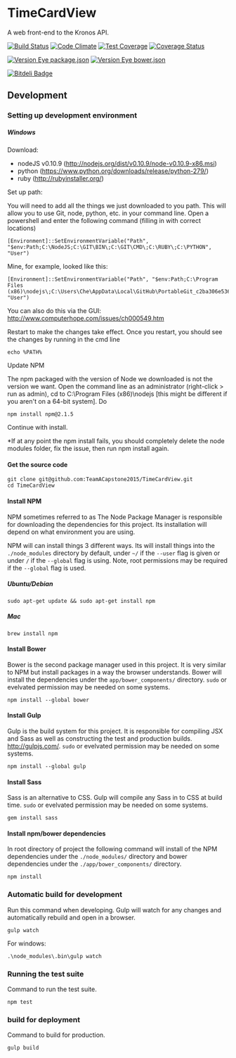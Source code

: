 # TimeCardView
A web front-end to the Kronos API.

[![Build Status](https://travis-ci.org/TeamACapstone2015/TimeCardView.png?branch=master)](https://travis-ci.org/TeamACapstone2015/TimeCardView)
[![Code Climate](https://codeclimate.com/github/TeamACapstone2015/TimeCardView/badges/gpa.svg)](https://codeclimate.com/github/TeamACapstone2015/TimeCardView)
[![Test Coverage](https://codeclimate.com/github/TeamACapstone2015/TimeCardView/badges/coverage.svg)](https://codeclimate.com/github/TeamACapstone2015/TimeCardView/coverage)
[![Coverage Status](https://coveralls.io/repos/TeamACapstone2015/TimeCardView/badge.svg?branch=master)](https://coveralls.io/r/TeamACapstone2015/TimeCardView?branch=master) 

[![Version Eye package.json](https://www.versioneye.com/user/projects/555cb971634daa5dc8000985/badge.svg?style=flat)](https://www.versioneye.com/user/projects/555cb971634daa5dc8000985)
[![Version Eye bower.json](https://www.versioneye.com/user/projects/555cb970634daacd410007e7/badge.svg?style=flat)](https://www.versioneye.com/user/projects/555cb970634daacd410007e7)

[![Bitdeli Badge](https://d2weczhvl823v0.cloudfront.net/TeamACapstone2015/timecardview/trend.png)](https://bitdeli.com/free "Bitdeli Badge")

## Development

### Setting up development environment

##### Windows

Download: 
  - nodeJS v0.10.9 (http://nodejs.org/dist/v0.10.9/node-v0.10.9-x86.msi)
  - python (https://www.python.org/downloads/release/python-279/)
  - ruby (http://rubyinstaller.org/)

Set up path:

You will need to add all the things we just downloaded to you path. This will allow you to use Git, node, python, etc. in your command line. Open a powershell and enter the following command (filling in with correct locations)

    [Environment]::SetEnvironmentVariable("Path", "$env:Path;C:\NodeJS;C:\GIT\BIN\;C:\GIT\CMD\;C:\RUBY\;C:\PYTHON", "User")

Mine, for example, looked like this:

    [Environment]::SetEnvironmentVariable("Path", "$env:Path;C:\Program Files (x86)\nodejs\;C:\Users\Che\AppData\Local\GitHub\PortableGit_c2ba306e536fdf878271f7fe636a147ff37326ad\bin\;C:\Users\Che\AppData\Local\GitHub\PortableGit_c2ba306e536fdf878271f7fe636a147ff37326ad\cmd\;C:\Ruby22\bin\;C:\Python27\", "User")
    
You can also do this via the GUI:  http://www.computerhope.com/issues/ch000549.htm

Restart to make the changes take effect. Once you restart, you should see the changes by running in the cmd line

    echo %PATH% 

Update NPM

The npm packaged with the version of Node we downloaded is not the version we want. Open the command line as an administrator (right-click > run as admin), cd to C:\Program Files (x86)\nodejs [this might be different if you aren't on a 64-bit system]. Do

    npm install npm@2.1.5
    
Continue with install.

*If at any point the npm install fails, you should completely delete the node modules folder, fix the issue, then run npm install again.

#### Get the source code  

    git clone git@github.com:TeamACapstone2015/TimeCardView.git
    cd TimeCardView

#### Install NPM

NPM sometimes referred to as The Node Package Manager is responsible
for downloading the dependencies for this project. Its installation
will depend on what environment you are using.

NPM will can install things 3 different ways. Its will install things
into the `./node_modules` directory by default, under `~/` if the
`--user` flag is given or under `/` if the `--global` flag is using.
Note, root permissions may be required if the `--global` flag is used.

##### Ubuntu/Debian

    sudo apt-get update && sudo apt-get install npm

##### Mac

    brew install npm 

#### Install Bower

Bower is the second package manager used in this project. It is very
similar to NPM but install packages in a way the browser understands.
Bower will install the dependencies under the `app/bower_components/`
directory. `sudo` or evelvated permission may be needed on some systems.

    npm install --global bower

#### Install Gulp
    
Gulp is the build system for this project. It is responsible for 
compiling JSX and Sass as well as constructing the test and production 
builds. http://gulpjs.com/. `sudo` or evelvated permission may be needed 
on some systems.

    npm install --global gulp

#### Install Sass

Sass is an alternative to CSS. Gulp will compile any Sass in to CSS at
build time.  `sudo` or evelvated permission may be needed on some systems.

    gem install sass

#### Install npm/bower dependencies

In root directory of project the following command will install of the
NPM dependencies under the `./node_modules/` directory  and bower 
dependencies under the `./app/bower_components/` directory.

    npm install
    

### Automatic build for development

Run this command when developing. Gulp will watch for any changes and
automatically rebuild and open in a browser.

    gulp watch

For windows:

    .\node_modules\.bin\gulp watch

### Running the test suite

Command to run the test suite.

    npm test

### build for deployment

Command to build for production. 

    gulp build
